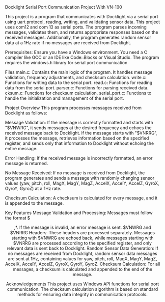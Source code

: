 Docklight Serial Port Communication Project With VN-100

This project is a program that communicates with Docklight via a serial port using uart protocol, reading, writing, and validating sensor data. This project uses com12 and com 13 as serial ports.
The program parses incoming messages, validates them, and returns appropriate responses based on the received messages. 
Additionally, the program generates random sensor data at a 1Hz rate if no messages are received from Docklight.

Prerequisites:
Ensure you have a Windows environment.
You need a C compiler like GCC or an IDE like Code::Blocks or Visual Studio.
The program requires the windows.h library for serial port communication.

Files
main.c: Contains the main logic of the program. It handles message validation, frequency adjustments, and checksum calculation.
write.c: Functions for writing data to the serial port.
read.c: Functions for reading data from the serial port.
parser.c: Functions for parsing received data.
cksum.c: Functions for checksum calculation.
serial_port.c: Functions to handle the initialization and management of the serial port.

Project Overview
This program processes messages received from Docklight as follows:

Message Validation:
If the message is correctly formatted and starts with "$VNWRG", it sends messages at the desired frequency and echoes the received message back to Docklight.
If the message starts with "$VNRRG", it processes the message, retrieves information based on the specified register, and sends only that information to Docklight without echoing the entire message.

Error Handling:
If the received message is incorrectly formatted, an error message is returned.

No Message Received:
If no message is received from Docklight, the program generates and sends a message with randomly changing sensor values (yaw, pitch, roll, MagX, MagY, MagZ, AccelX, AccelY, AccelZ, GyroX, GyroY, GyroZ) at a 1Hz rate.

Checksum Calculation:
A checksum is calculated for every message, and it is appended to the message.

Key Features
Message Validation and Processing: Messages must follow the format $<header>,<data>*. If the message is invalid, an error message is sent.
$VNWRG and $VNRRG Headers: These headers are processed separately. Messages starting with $VNWRG are echoed back, while messages starting with $VNRRG are processed according to the specified register, and only relevant data is sent back to Docklight.
Random Sensor Data Generation: If no messages are received from Docklight, random sensor data messages are sent at 1Hz, containing values for yaw, pitch, roll, MagX, MagY, MagZ, AccelX, AccelY, AccelZ, GyroX, GyroY, GyroZ.
Checksum Calculation: For all messages, a checksum is calculated and appended to the end of the message.

Acknowledgements
This project uses Windows API functions for serial port communication.
The checksum calculation algorithm is based on standard methods for ensuring data integrity in communication protocols.



